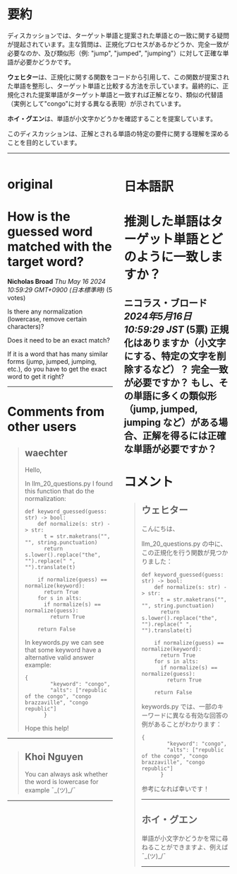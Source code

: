 # 要約 
ディスカッションでは、ターゲット単語と提案された単語との一致に関する疑問が提起されています。主な質問は、正規化プロセスがあるかどうか、完全一致が必要なのか、及び類似形（例: "jump", "jumped", "jumping"）に対して正確な単語が必要かどうかです。

**ウェヒター**は、正規化に関する関数をコードから引用して、この関数が提案された単語を整形し、ターゲット単語と比較する方法を示しています。最終的に、正規化された提案単語がターゲット単語と一致すれば正解となり、類似の代替語（実例として"congo"に対する異なる表現）が示されています。

**ホイ・グエン**は、単語が小文字かどうかを確認することを提案しています。

このディスカッションは、正解とされる単語の特定の要件に関する理解を深めることを目的としています。

---


<style>
.column-left{
  float: left;
  width: 47.5%;
  text-align: left;
}
.column-right{
  float: right;
  width: 47.5%;
  text-align: left;
}
.column-one{
  float: left;
  width: 100%;
  text-align: left;
}
</style>


<div class="column-left">

# original

# How is the guessed word matched with the target word?

**Nicholas Broad** *Thu May 16 2024 10:59:29 GMT+0900 (日本標準時)* (5 votes)

Is there any normalization (lowercase, remove certain characters)?

Does it need to be an exact match?

If it is a word that has many similar forms (jump, jumped, jumping, etc.), do you have to get the exact word to get it right?



---

 # Comments from other users

> ## waechter
> 
> Hello,
> 
> In llm_20_questions.py I found this function that do the normalization:
> 
> ```
> def keyword_guessed(guess: str) -> bool:
>     def normalize(s: str) -> str:
>       t = str.maketrans("", "", string.punctuation)
>       return s.lower().replace("the", "").replace(" ", "").translate(t)
> 
>     if normalize(guess) == normalize(keyword):
>       return True
>     for s in alts:
>       if normalize(s) == normalize(guess):
>         return True
> 
>     return False
> 
> ```
> 
> In keywords.py we can see that some keyword have a alternative valid answer example:
> 
> ```
> {
>         "keyword": "congo",
>         "alts": ["republic of the congo", "congo brazzaville", "congo republic"]
>       }
> 
> ```
> 
> Hope this help!
> 
> 
> 


---

> ## Khoi Nguyen
> 
> You can always ask whether the word is lowercase for example  ¯\_(ツ)_/¯
> 
> 
> 


---



</div>
<div class="column-right">

# 日本語訳

# 推測した単語はターゲット単語とどのように一致しますか？
**ニコラス・ブロード** *2024年5月16日 10:59:29 JST* (5票)
正規化はありますか（小文字にする、特定の文字を削除するなど）？
完全一致が必要ですか？
もし、その単語に多くの類似形（jump, jumped, jumping など）がある場合、正解を得るには正確な単語が必要ですか？
---
 # コメント
> ## ウェヒター
> 
> こんにちは、
> 
> llm_20_questions.py の中に、この正規化を行う関数が見つかりました：
> 
> ```
> def keyword_guessed(guess: str) -> bool:
>     def normalize(s: str) -> str:
>       t = str.maketrans("", "", string.punctuation)
>       return s.lower().replace("the", "").replace(" ", "").translate(t)
> 
>     if normalize(guess) == normalize(keyword):
>       return True
>     for s in alts:
>       if normalize(s) == normalize(guess):
>         return True
> 
>     return False
> 
> ```
> 
> keywords.py では、一部のキーワードに異なる有効な回答の例があることがわかります：
> 
> ```
> {
>         "keyword": "congo",
>         "alts": ["republic of the congo", "congo brazzaville", "congo republic"]
>       }
> 
> ```
> 
> 参考になれば幸いです！
> 
> ---
> ## ホイ・グエン
> 
> 単語が小文字かどうかを常に尋ねることができますよ、例えば ¯\_(ツ)_/¯
> 
> ---


</div>